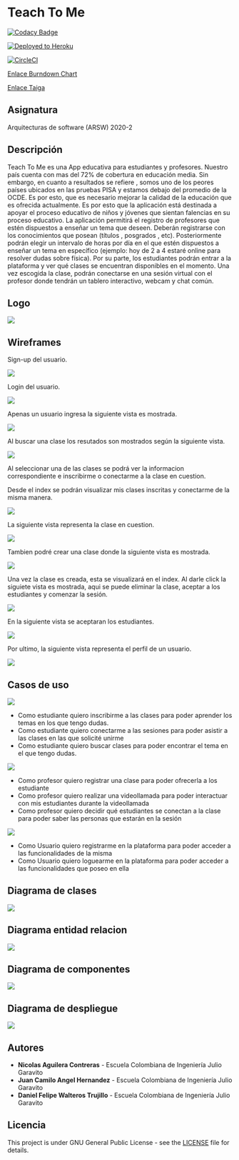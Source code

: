 # Teach To Me

[![Codacy Badge](https://app.codacy.com/project/badge/Grade/fbf24aca95e848e295afd4a7523983e5)](https://www.codacy.com/gh/Rock3tTeam/Teach-me?utm_source=github.com&amp;utm_medium=referral&amp;utm_content=Rock3tTeam/Teach-me&amp;utm_campaign=Badge_Grade)

[![Deployed to Heroku](https://www.herokucdn.com/deploy/button.png)](https://teach2-me.herokuapp.com/)

[![CircleCI](https://circleci.com/gh/Rock3tTeam/Teach-me.svg?style=svg)](https://app.circleci.com/pipelines/github/Rock3tTeam/Teach-me)

[Enlace Burndown Chart](https://docs.google.com/spreadsheets/d/1e1N1zd1U_OG5T2ELwBz_HQ3leefo6FXZyYKzylzRoOI/edit#gid=0)

[Enlace Taiga](https://tree.taiga.io/project/nicolasaguilera9906-eduapp/backlog)

## Asignatura 

Arquitecturas de software (ARSW) 2020-2 


## Descripción

Teach To Me es una App educativa para estudiantes y profesores. Nuestro país cuenta con mas del 72% de cobertura en educación media. Sin embargo, en cuanto a resultados se refiere , somos uno de los peores países ubicados en las pruebas PISA y estamos debajo del promedio de la OCDE. Es por esto, que es necesario mejorar la calidad de la educación que es ofrecida actualmente. Es por esto que la aplicación está destinada a apoyar el proceso educativo de niños y jóvenes que sientan falencias en su proceso educativo. La aplicación permitirá el registro de profesores que estén dispuestos a enseñar un tema que deseen. Deberán registrarse con los conocimientos que posean (títulos , posgrados , etc). Posteriormente podrán elegir un intervalo de horas por día en el que estén dispuestos a enseñar un tema en específico (ejemplo: hoy de 2 a 4 estaré online para resolver dudas sobre física). Por su parte, los estudiantes podrán entrar a la plataforma y ver qué clases se encuentran disponibles en el momento. Una vez escogida la clase, podrán conectarse en una sesión virtual con el profesor donde tendrán un tablero interactivo, webcam y chat común.

## Logo

![](WebDesign/logo.PNG)


## Wireframes

Sign-up del usuario.

![](WebDesign/newUser.PNG)

Login del usuario.

![](WebDesign/login.PNG)


Apenas un usuario ingresa la siguiente vista es mostrada.

![](WebDesign/index.PNG)

Al buscar una clase los resutados son mostrados según la siguiente vista.

![](WebDesign/search.PNG)

Al seleccionar una de las clases se podrá ver la informacion correspondiente e inscribirme o conectarme a la clase en cuestion.

Desde el index se podrán visualizar mis clases inscritas y conectarme de la misma manera.

![](WebDesign/class.PNG)


La siguiente vista representa la clase en cuestion.

![](WebDesign/call.PNG)

Tambien podré crear una clase donde la siguiente vista es mostrada.

![](WebDesign/newClass.PNG)

Una vez la clase es creada, esta se visualizará en el index. Al darle click la siguiete vista es mostrada, aqui se puede eliminar la clase, aceptar a los estudiantes y comenzar la sesión.

![](WebDesign/teach.PNG)


En la siguiente vista se aceptaran los estudiantes.

![](WebDesign/accept.PNG)

Por ultimo, la siguiente vista representa el perfil de un usuario.

![](WebDesign/profile.PNG)

## Casos de uso

![](Diagrams/estudiante.PNG)

* Como estudiante quiero inscribirme a las clases para poder aprender los temas en los que tengo dudas.
* Como estudiante quiero conectarme a las sesiones  para poder asistir a las clases en las que solicité unirme
* Como estudiante quiero buscar clases para poder encontrar el tema en el que tengo dudas.


![](Diagrams/profesor.PNG)

* Como profesor quiero registrar una clase para poder ofrecerla a los estudiante 
* Como profesor quiero realizar una videollamada para poder interactuar con mis estudiantes durante la videollamada
* Como profesor quiero decidir qué estudiantes se conectan a la clase para poder saber las personas que estarán en la sesión


![](Diagrams/usuario.PNG)

* Como Usuario quiero registrarme en la plataforma para poder acceder a las funcionalidades de la misma
* Como Usuario quiero loguearme en la plataforma para poder acceder a las funcionalidades que poseo en ella

## Diagrama de clases

![](Diagrams/class.PNG)

## Diagrama entidad relacion

![](Diagrams/er.PNG)


## Diagrama de componentes

![](Diagrams/components.png)

## Diagrama de despliegue

![](Diagrams/despliegue.jpg)


## Autores

* **Nicolas Aguilera Contreras** - Escuela Colombiana de Ingeniería Julio Garavito
* **Juan Camilo Angel Hernandez**  - Escuela Colombiana de Ingeniería Julio Garavito
* **Daniel Felipe Walteros Trujillo**  - Escuela Colombiana de Ingeniería Julio Garavito


## Licencia

This project is under GNU General Public License - see the [LICENSE](LICENSE) file for details.
